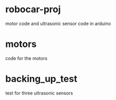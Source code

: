 # robocar-proj
motor code and ultrasonic sensor code in arduino
# motors
code for the motors
# backing_up_test
test for three ultrasonic sensors
